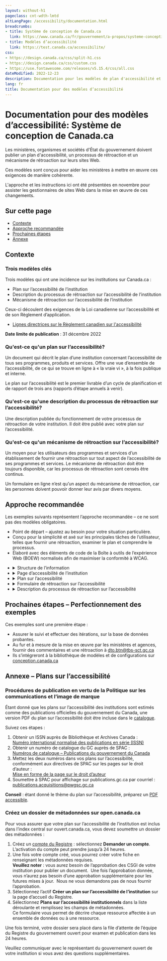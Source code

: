 ```yaml
---
layout: without-h1
pageclass: cnt-wdth-lmtd
altLangPage: /accessibility/documentation.html
breadcrumbs:
- title: Système de conception de Canada.ca
  link: https://www.canada.ca/fr/gouvernement/a-propos/systeme-conception.html
- title: Modèles d’accessibilité
  link: https://test.canada.ca/accessibilite/ 
css:
- https://design.canada.ca/css/split-h1.css
- https://design.canada.ca/css/custom.css
- https://use.fontawesome.com/releases/v5.15.4/css/all.css
dateModified: 2022-12-23
description: Documentation pour les modèles de plan d'accessibilité et de section de rétroaction d'une institution.
lang: fr
title: Documentation pour des modèles d’accessibilité
---
```

<h1 property="name" id="wb-cont" dir="ltr"><span class="stacked"><span>Documentation pour des modèles d’accessibilité</span>: <span>Système de conception de Canada.ca</span></span></h1>
<section>
  <p>Les ministères, organismes et sociétés d'État du gouvernement doivent publier un plan d'accessibilité, un processus de rétroaction et un mécanisme de rétroaction sur leurs sites Web.</p>
  <p>Ces modèles sont conçus pour aider les ministères à mettre en œuvre ces exigences de manière cohérente.</p>
  <p>L'approche et les instructions ici ont été présentées en novembre pour assister les gestionnaires de sites Web dans la mise en œuvre de ces changements. </p>
  <h2>Sur cette page</h2>
  <ul>
    <li><a href="#contexte">Contexte</a></li>
    <li><a href="#approche">Approche recommandée</a></li>
    <li><a href="#prochaine">Prochaines étapes</a></li>
    <li><a href="#annexe">Annexe</a></li>
  </ul>
</section>
<section>
  <h2 id="contexte">Contexte</h2>
  <h3>Trois modèles clés</h3>
  <p>Trois modèles qui ont une incidence sur les institutions sur Canada.ca&nbsp;:</p>
  <ul>
    <li>Plan sur l’accessibilité de l’institution</li>
    <li>Description du processus de rétroaction sur l’accessibilité de l’institution</li>
    <li>Mécanisme de rétroaction sur l’accessibilité de l’institution</li>
  </ul>
  <p>Ceux-ci découlent des exigences de la Loi canadienne sur l’accessibilité et de son Règlement d’application.</p>
  <ul>
    <li><a href="https://www.canada.ca/fr/emploi-developpement-social/programmes/directives-reglements-canadien-accessibilite.html">Lignes directrices sur le Règlement canadien sur l'accessibilité</a></li>
  </ul>
  <p class="mrgn-tp-lg"><strong>Date limite de publication</strong>&nbsp;: 31 décembre 2022</p>
  <h3>Qu'est-ce qu'un plan sur l’accessibilité?</h3>
  <p>Un document qui décrit le plan d’une institution concernant l’accessibilité de tous ses programmes, produits et services. Offre une vue d’ensemble de l’accessibilité, de ce qui se trouve en ligne à &laquo;&nbsp;la vraie vi&nbsp;&raquo;, à la fois publique et interne.</p>
  <p>Le plan sur l’accessibilité est le premier livrable d’un cycle de planification et de rapport de trois ans (rapports d’étape annuels à venir).</p>
  <h3>Qu'est-ce qu'une description du processus de rétroaction sur l’accessibilité?</h3>
  <p>Une description publiée du fonctionnement de votre processus de rétroaction de votre institution. Il doit être publié avec votre plan sur l’accessibilité. </p>
  <h3>Qu'est-ce qu'un mécanisme de rétroaction sur l’accessibilité?</h3>
  <p>Un moyen pour les utilisateurs des programmes et services d’un établissement de fournir une rétroaction sur tout aspect de l’accessibilité de ses programmes et services. Le mécanisme de rétroaction doit être toujours disponible, car les processus de rétroaction sont censés être continus.</p>
  <p>Un formulaire en ligne n’est qu’un aspect du mécanisme de rétroaction, car les personnes doivent pouvoir donner leur avis par divers moyens.</p>
</section>
<section>
  <h2 id="approche">Approche recommandée</h2>
  <p>Les exemples suivants représentent l’approche recommandée – ce ne sont pas des modèles obligatoires.</p>
  <ul>
    <li>Point de départ – ajustez au besoin pour votre situation particulière.</li>
    <li>Conçu pour la simplicité et axé sur les principales tâches de l’utilisateur, telles que fournir une rétroaction, examiner le plan et comprendre le processus.</li>
    <li>Élaboré avec des éléments de code de la Boîte à outils de l’expérience Web (BOEW) normalisés afin de maximiser la conformité à WCAG.</li>
  </ul>
</section>
<ul class="list-unstyled mrgn-tp-lg">
  <li>
    <details>
      <summary class="bg-info">Structure de l’information</summary>
      <h3>Architecture d'information recommandée pour les sites web institutionnels</h3>
      <figure class="gc-complex-img" role="group"><img src="../assets/img/structure-info-fr.png" class="img-responsive mrgn-tp-lg" alt="Une longue description peut être trouvée après l'image.">
        <figcaption>
          <details class="small">
            <summary>Description détaillée</summary>
            <p class="mrgn-tp-lg">Diagramme de la structure recommandée d'un site web. Première rangée en haut&nbsp;: Page de d'accueil de l'institution (PAI)
              Deuxième rangée&nbsp;: Page d'accessibilité. Troisième rangée en bas, 3 éléments&nbsp;: Plan sur l'accessibilité, mécanisme de rétroaction, description du processus de rétroaction.</p>
          </details>
        </figcaption>
      </figure>
      <h4>Lien vers l’accessibilité à partir de la Page d’accueil de l’institution (PAI)</h4>
      <p>Le libellé de lien recommandé est &laquo;&nbsp;Accessibilité&nbsp;&raquo;</p>
      <figure class="gc-complex-img" role="group"><img src="../assets/img/lien-accessibilite-fr.png" class="img-responsive mrgn-tp-lg" alt="Une longue description peut être trouvée après l'image.">
        <figcaption>
          <details class="small">
            <summary>Description détaillée</summary>
            <p class="mrgn-tp-lg">Capture d'écran du site Web public d'Agriculture et Agroalimentaire Canada. Sous la rubrique &laquo;&nbsp;À propos d'AAC&nbsp;&raquo;, vous trouverez quatre liens&nbsp;: À propos de notre ministère, Transparence, Accessibilité, Opportunités d'emploi.</p>
          </details>
        </figcaption>
      </figure>
      <p class="mrgn-tp-lg"><span class="fas fa-universal-access mrgn-rght-md text-success fa-lg" aria-hidden="true"></span> Exemple tiré de la <a href="https://agriculture.canada.ca/fr">page d’accueil institutionnelle d’Agriculture et Agroalimentaire Canada (AAC)</a></p>
      <h3>Fil d’Ariane pour les produits d’accessibilité</h3>
      <figure class="gc-complex-img" role="group"><img src="../assets/img/fil-ariane-fr.png" class="img-responsive mrgn-tp-lg" alt="Une longue description peut être trouvée après l'image.">
        <figcaption>
          <details class="small">
            <summary>Description détaillée</summary>
            <p class="mrgn-tp-lg">Capture d'écran du site web du gouvernement du Canada. Les fils d'Ariane sont&nbsp;: Canada.ca, Nom de l'institution, Accessibilité à &laquo;&nbsp;Nom de l'institution&nbsp;&raquo;.</p>
          </details>
        </figcaption>
      </figure>
      <h4>Facteurs de conception</h4>
      <p>Bien que le BTN recommande de créer un nœud d’accessibilité dans l’AI de votre institution, il peut également être judicieux de créer des liens croisés à partir d’autres endroits sur vos sites, tels que :</p>
      <ul>
        <li>Lien vers le plan sur l’accessibilité à partir d’une section &laquo;&nbsp;Rapports et plans&nbsp;&raquo;.</li>
        <li>Lien vers le formulaire de rétroaction sur l’accessibilité à partir de vos pages &laquo;&nbsp;Contactez-nous&nbsp;&raquo;».</li>
      </ul>
    </details>
  </li>
  <li>
    <details id="details-panel2">
      <summary class="bg-info">Page d’accessibilité de l’institution</summary>
      <h3>Modèle recommandé</h3>
      <figure class="gc-complex-img" role="group"><img src="../assets/img/page-accueil-fr.png" class="img-responsive mrgn-tp-lg" alt="Une longue description peut être trouvée après l'image.">
        <figcaption>
          <details class="small">
            <summary>Description détaillée</summary>
            <p class="mrgn-tp-lg">Capture d'écran du site Web du gouvernement du Canada intitulé &laquo;&nbsp;Accessibilité à nom de l'institution&nbsp;&raquo;. Il y a un bouton vert intitulé &laquo;&nbsp;Fournir une rétroaction&nbsp;&raquo;, puis deux liens&nbsp;: Plan sur l'accessibilité et Processus de rétroaction.</p>
          </details>
        </figcaption>
      </figure>
      <p class="mrgn-tp-lg"><span class="fas fa-universal-access mrgn-rght-md text-success fa-lg" aria-hidden="true"></span> <a href="accessibilite.html">Exemples - Page d’accessibilité de l’institution</a></p>
      <h3>Facteurs de conception</h3>
      <ul>
        <li>La tâche principale sera probablement de fournir une rétroaction, donc la page utilise le bouton Super-tâche.</li>
        <li>Il est possible de mettre en place d’autres pages d’accueil au besoin.</li>
        <li>D’autres modèles peuvent également être utilisés sur cette page (p. ex., la bande la plus demandée, les fonctionnalités contextuelles).</li>
        <li>La conception évoluera probablement à mesure que les exigences futures seront mises en ligne, p. ex., déclarations d’accessibilité requises en vertu de la <a href="https://a11y.canada.ca/fr/standards/">norme d’accessibilité des TIC proposée</a>.</li>
      </ul>
    </details>
  </li>
  <li>
    <details id="details-panel3">
      <summary class="bg-info">Plan sur l’accessibilité</summary>
      <h3>Modèle recommandé</h3>
      <figure class="gc-complex-img" role="group"><img src="../assets/img/plan-accessibilite-fr.png" class="img-responsive mrgn-tp-lg" alt="Une longue description peut être trouvée après l'image.">
        <figcaption>
          <details class="small">
            <summary>Description détaillée</summary>
            <p class="mrgn-tp-lg">Capture d'écran du site Web du gouvernement du Canada intitulée &laquo;&nbsp;Plan sur l'accessibilité de l'institution&nbsp;&raquo; avec un lien vers un modèle de plan d'accessibilité. Sous ce lien se trouve un lien intitulé &laquo;&nbsp;Liste des plans d'accessibilité élaborés par d'autres institutions&nbsp;&raquo;.</p>
          </details>
        </figcaption>
      </figure>
      <p class="mrgn-tp-lg"><span class="fas fa-universal-access mrgn-rght-md text-success fa-lg" aria-hidden="true"></span> <a href="plan.html">Exemples - Plans sur l'accessibilité</a></p>
      <h3>Facteurs de conception</h3>
      <p>Assurez-vous que le plan répond aux exigences décrites dans<br>
        <a href="https://www.canada.ca/fr/emploi-developpement-social/programmes/directives-reglements-canadien-accessibilite/plans-accessibilite.html">Directives associées aux plans sur l’accessibilité</a>&nbsp;:</p>
      <ul>
        <li>Ces directives comprennent un modèle de contenu pour le plan lui-même.</li>
      </ul>
      <p>Les gens sont encouragés à fournir une rétroaction au sujet des plans sur l’accessibilité – assurez-vous qu’il y a un lien vers le processus de rétroaction et/ou le formulaire de rétroaction à partir du plan lui-même.</p>
      <p>Pour faciliter la recherche, le SCT crée un index central des plans sur l’accessibilité sur le <a href="https://ouvert.canada.ca/fr">site du gouvernement ouvert</a>&nbsp;:</p>
      <ul>
        <li>Inclure un lien de votre plan vers l’index central.</li>
        <li>Soumettre un dossier des métadonnées pour votre plan.</li>
        <li>Voir l’annexe pour les instructions.</li>
      </ul>
      <p>Selon les <a href="https://www.tbs-sct.canada.ca/pol/doc-fra.aspx?id=27167">Procédures sur l’édition</a>, les plans sur l’accessibilité sont estimés comme des publications :</p>
      <ul>
        <li>Demander un ISSN et soumettre une copie à publications.gc.ca</li>
        <li>Voir l’annexe pour les instructions.</li>
      </ul>
      <p>Les institutions doivent aviser le commissaire à l’accessibilité de la Commission canadienne des droits de la personne dans les 48 heures suivant la publication de leurs plans sur l’accessibilité&nbsp;:</p>
      <ul>
        <li>Envoyez un courriel à <a href="mailto:Info.Com@chrc-ccdp.gc.ca">Info.Com@chrc-ccdp.gc.ca</a> ou utilisez le service &laquo;&nbsp;<a href="https://www.accessibilitychrc.ca/fr/aviser-le-commissaire-laccessibilite">Mon portail sur l’accessibilité</a>&nbsp;&raquo; de la CCDP.</li>
        <li>Inclure un lien ou une URL pour le plan dans le courriel que vous envoyez.</li>
      </ul>
    </details>
  </li>
  <li>
    <details id="details-panel4">
      <summary class="bg-info">Formulaire de rétroaction sur l’accessibilité</summary>
      <h3>Modèle recommandé – formulaire de rétroaction</h3>
      <figure class="gc-complex-img" role="group"><img src="../assets/img/formulaire-retroaction-fr.png" class="img-responsive mrgn-tp-lg" alt="Une longue description peut être trouvée après l'image.">
        <figcaption>
          <details class="small">
            <summary>Description détaillée</summary>
            <p class="mrgn-tp-lg">Capture d'écran du site Web du gouvernement du Canada intitulé &laquo;&nbsp;Formulaire de rétroaction sur l'accessibilité&nbsp;&raquo;. Exemple de question avec des boutons radio.</p>
          </details>
        </figcaption>
      </figure>
      <p class="mrgn-tp-lg"><span class="fas fa-universal-access mrgn-rght-md text-success fa-lg" aria-hidden="true"></span> <a href="formulaire-retroaction.html">Exemples - Formulaire de rétroaction sur l'accessibilité</a></p>
      <h4>Modèle recommandé – Page d’accusé de réception</h4>
      <figure class="gc-complex-img" role="group"><img src="../assets/img/retroaction-soumission-fr.png" class="img-responsive mrgn-tp-lg" alt="Une longue description peut être trouvée après l'image.">
        <figcaption>
          <details class="small">
            <summary>Description détaillée</summary>
            <p class="mrgn-tp-lg">Capture d'écran du site Web du gouvernement du Canada intitulée &laquo;&nbsp;Votre rétroaction a été soumise&nbsp;&raquo;. Nous vous remercions pour votre rétroaction.</p>
          </details>
        </figcaption>
      </figure>
      <p class="mrgn-tp-lg"><span class="fas fa-universal-access mrgn-rght-md text-success fa-lg" aria-hidden="true"></span> <a href="retroaction-soumission.html">Exemples - Page d'accusé de réception</a></p>
      <h3>Facteurs de conception</h3>
      <p>Vous devrez rattacher le formulaire de rétroaction à quelque chose – un courriel générique, un système de billetterie, etc. (n’oubliez pas de conserver les rétroactions reçues pendant sept ans!).</p>
      <ul>
        <li>Utilisateurs d’Adobe Experience Manager (AEM) – <a href="http://requestform.portal.gc.ca/billets.html">envoyez un billet à l’éditeur principal</a> pour tirer parti de la solution &laquo;&nbsp;archiver et oublier&nbsp;&raquo; pour rattacher les formulaires à une adresse de courriel.</li>
      </ul>
      <p>Les personnes soumettant une rétroaction ont la possibilité de demander une réponse – la conception du formulaire comprend des informations sur les délais d’exécution dans le cadre de ce scénario.</p>
      <p>Le formulaire a été conçu pour minimiser la collecte de renseignements d’identification personnelle (RIP)&nbsp;:</p>
      <ul>
        <li>Lorsque l’utilisateur demande spécifiquement une réponse, il ne demande qu’une adresse courriel.</li>
        <li>Comprend des instructions pour que les utilisateurs n’indiquent pas des renseignements personnels dans la zone de commentaires.</li>
      </ul>
      <p>Lors de la création de votre propre mise en œuvre, consultez le coordonnateur de l’AIPRP de votre organisation.</p>
    </details>
  </li>
  <li>
    <details id="details-panel5">
      <summary class="bg-info">Description du processus de rétroaction sur l’accessibilité</summary>
      <h3>Modèle recommandé</h3>
      <figure class="gc-complex-img" role="group"><img src="../assets/img/processus-retroaction-fr.png" class="img-responsive mrgn-tp-lg" alt="Une longue description peut être trouvée après l'image.">
        <figcaption>
          <details class="small">
            <summary>Description détaillée</summary>
            <p class="mrgn-tp-lg">Capture d'écran du site Web du gouvernement du Canada intitulé &laquo;&nbsp;Processus de rétroaction sur l'accessibilité à nom de l'institution&nbsp;&raquo;. De nombreux liens sur la façon de fournir de la rétroaction.</p>
          </details>
        </figcaption>
      </figure>
      <p class="mrgn-tp-lg"><span class="fas fa-universal-access mrgn-rght-md text-success fa-lg" aria-hidden="true"></span> <a href="processus-retroaction.html">Exemples - Description du processus de rétroaction sur l'accessibilité</a></p>
      <h4>Facteurs de conception</h4>
      <p>Conçu pour se concentrer sur les besoins prioritaires des utilisateurs, plutôt que de fournir une description exhaustive des procédures de l’arrière-guichet.</p>
      <p>Assurez-vous que le processus sous-jacent répond aux exigences décrites dans la <a href="https://www.canada.ca/fr/emploi-developpement-social/programmes/directives-reglements-canadien-accessibilite/processus-retroaction/introduction.html">Description du processus de rétroaction</a>.</p>
      <ul>
        <li>Les personnes doivent être en mesure de fournir une rétroaction par divers moyens, y compris le courrier électronique, le téléphone, le courrier postal.</li>
        <li>La rétroaction doit être analysée et faire l’objet de rapports à l’avenir.</li>
      </ul>
      <p>Comme pour les plans sur l’accessibilité, les institutions doivent aviser le commissaire à l’accessibilité de la Commission canadienne des droits de la personne dans les 48 heures suivant la publication de leur description de processus.</p>
      <ul>
        <li>Envoyez un courriel à <a href="mailto:Info.Com@chrc-ccdp.gc.ca">Info.Com@chrc-ccdp.gc.ca</a> ou utilisez le service &laquo;&nbsp;<a href="https://www.accessibilitychrc.ca/fr/aviser-le-commissaire-laccessibilite">Mon portail sur l’accessibilité</a>&nbsp;&raquo; de la CCDP.</li>
        <li>Inclure un lien ou une URL pour la description du processus dans le courriel que vous envoyez.</li>
      </ul>
    </details>
  </li>
</ul>
<section>
  <h2 id="prochaine">Prochaines étapes – Perfectionnement des exemples</h2>
  <p>Ces exemples sont une première étape&nbsp;:</p>
  <ul>
    <li>Assurer le suivi et effectuer des itérations, sur la base de données probantes.</li>
    <li>Au fur et à mesure de la mise en œuvre par les ministères et agences, fournir des commentaires et une rétroaction à <a href="mailto:dto.btn@tbs-sct.gc.ca">dto.btn@tbs-sct.gc.ca</a></li>
    <li>Ils s’intégreront à la bibliothèque de modèles et de configurations sur <a href="https://www.canada.ca/fr/gouvernement/a-propos/systeme-conception/bibliotheque-modeles.html">conception.canada.ca</a></li>
  </ul>
</section>
<section>
<h2 id="annexe">Annexe – Plans sur l’accessibilité</h2>
<h3>Procédures de publication en vertu de la Politique sur les communications et l’image de marque</h3>
<p>Étant donné que les plans sur l’accessibilité des institutions sont estimés comme des publications officielles du gouvernement du Canada, une version PDF du plan sur l’accessibilité doit être incluse dans le <a href="https://publications.gc.ca/site/fra/accueil.html">catalogue</a>.</p>
<p>Suivez ces étapes :</p>
<ol>
  <li>Obtenir un ISSN auprès de Bibliothèque et Archives Canada&nbsp;:<br>
    <a href="https://publications.gc.ca/site/fra/services/faireDemandeISBN.html">Numéro international normalisé des publications en série (ISSN)</a></li>
  <li>Obtenir un numéro de catalogue du GC auprès de SPAC&nbsp;:<br>
    <a href="about:blank">Numéros de catalogue – Publications du gouvernement du Canada</a></li>
  <li>Mettez les deux numéros dans vos plans sur l’accessibilité, conformément aux directives de SPAC sur les pages sur le droit d’auteur&nbsp;:<br>
    <a href="https://publications.gc.ca/site/fra/services/formePageDroitAuteur.html">Mise en forme de la page sur le droit d’auteur</a></li>
  <li>Soumettre à SPAC pour affichage sur publications.gc.ca par courriel :<br>
    <a href="mailto:publications.acquisitions@pwgsc.gc.ca">publications.acquisitions@pwgsc.gc.ca</a></li>
</ol>
<p><strong>Conseil</strong>&nbsp;: étant donné le thème du plan sur l’accessibilité, préparez un <a href="https://helpx.adobe.com/ca_fr/acrobat/using/creating-accessible-pdfs.html">PDF accessible</a>.</p>
<h3>Créez un dossier de métadonnées sur open.canada.ca</h3>
<p>Pour vous assurer que votre plan sur l’accessibilité de l’institution est inclus dans l’index central sur ouvert.canada.ca, vous devez soumettre un dossier des métadonnées&nbsp;:</p>
<ol>
  <li>Créez un <a href="http://registry.open.canada.ca/fr/">compte du Registre</a>&nbsp;: sélectionnez <strong>Demander un compte</strong>.  L’activation du compte peut prendre jusqu’à 24 heures.</li>
  <li>Une fois votre compte créé, vous pourrez créer votre fiche en renseignant les métadonnées requises.<br>
    <strong>Veuillez noter</strong>&nbsp;: vous aurez besoin de l’approbation des CSGI de votre institution pour publier un document.  Une fois l’approbation donnée, vous n’aurez pas besoin d’une approbation supplémentaire pour les futures mises à jour.  Nous ne vous demandons pas de nous fournir l’approbation.</li>
  <li>Sélectionnez l’actif <strong>Créer un plan sur l’accessibilité de l’institution</strong> sur la page d’accueil du Registre.</li>
  <li>Sélectionnez <strong>Plans sur l’accessibilité institutionnels</strong> dans la liste déroulante et remplissez les champs de métadonnées.<br>
    Ce formulaire vous permet de décrire chaque ressource affectée à un ensemble de données ou à une ressource.</li>
</ol>
<p>Une fois terminé, votre dossier sera placé dans la file d’attente de l’équipe du Registre du gouvernement ouvert pour examen et publication dans les 24 heures.</p>
<p>Veuillez communiquer avec le représentant du gouvernement ouvert de votre institution si vous avez des questions supplémentaires.</p>
</section>
